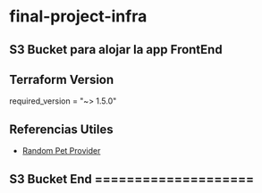 # final-project-infra

## S3 Bucket para alojar la app FrontEnd

## Terraform Version

required_version = "~> 1.5.0"

## Referencias Utiles

- [Random Pet Provider](https://registry.terraform.io/providers/hashicorp/random/latest/docs/resources/pet)

## S3 Bucket End ====================
